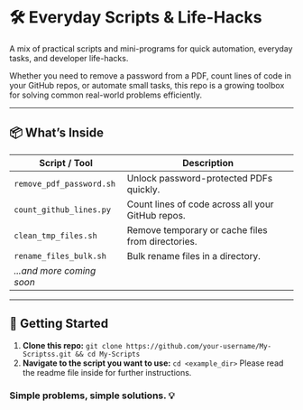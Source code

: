 # 🛠️ Everyday Scripts & Life-Hacks

A mix of practical scripts and mini-programs for quick automation, everyday tasks, and developer life-hacks.

Whether you need to remove a password from a PDF, count lines of code in your GitHub repos, or automate small tasks, this repo is a growing toolbox for solving common real-world problems efficiently.

---

## 📦 What’s Inside

| Script / Tool              | Description                                       |
|---------------------------|---------------------------------------------------|
| `remove_pdf_password.sh`  | Unlock password-protected PDFs quickly.           |
| `count_github_lines.py`   | Count lines of code across all your GitHub repos. |
| `clean_tmp_files.sh`      | Remove temporary or cache files from directories. |
| `rename_files_bulk.sh`    | Bulk rename files in a directory.                 |
| _...and more coming soon_ |                                                   |

---

## 🚀 Getting Started

1. **Clone this repo:**
   `git clone https://github.com/your-username/My-Scriptss.git && cd My-Scripts`
2. **Navigate to the script you want to use:**
   `cd <example_dir>`
   Please read the readme file inside for further instructions.

### Simple problems, simple solutions. 💡

